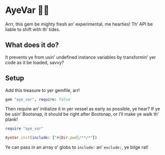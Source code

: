 # AyeVar 🏴‍☠️

Arrr, this gem be mighty fresh an’ experimental, me hearties! Th’ API be liable to shift with th’ tides.

## What does it do?

It prevents ye from usin’ undefined instance variables by transformin’ yer code as it be loaded, savvy?

## Setup

Add this treasure to yer gemfile, arr!

```ruby
gem "aye_var", require: false
```

Then require an’ initialize it in yer vessel as early as possible, ye hear? If ye be usin’ Bootsnap, it should be right after Bootsnap, or I’ll make ye walk th’ plank!

```ruby
require "aye_var"

AyeVar.init(include: ["#{Dir.pwd}/**/*"])
```

Ye can pass in an array o’ globs to `include:` an’ `exclude:`, ye bilge rat!
